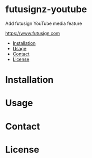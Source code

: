 futusignz-youtube
====
Add futusign YouTube media feature

https://www.futusign.com

- [Installation](#installation)
- [Usage](#usage)
- [Contact](#contact)
- [License](#license)

Installation
====

Usage
====

Contact
====

License
====
